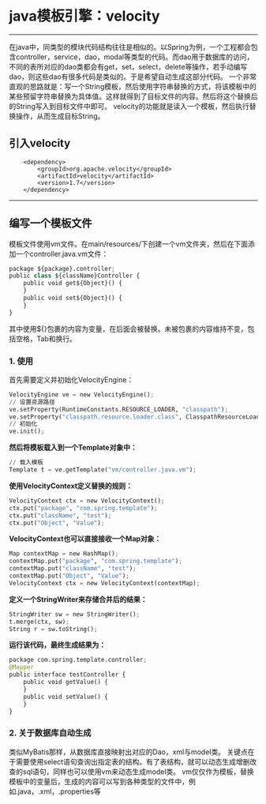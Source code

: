 # java模板引擎：velocity
------
在java中，同类型的模块代码结构往往是相似的。以Spring为例，一个工程都会包含controller，service，dao，modal等类型的代码。而dao用于数据库的访问，不同的表所对应的dao类都会有get，set，select，delete等操作，若手动编写dao，则这些dao有很多代码是类似的。于是希望自动生成这部分代码。
一个非常直观的思路就是：写一个String模板，然后使用字符串替换的方式，将该模板中的某些预留字符串替换为具体值。这样就得到了目标文件的内容。然后将这个替换后的String写入到目标文件中即可。
velocity的功能就是读入一个模板，然后执行替换操作，从而生成目标String。

##  引入velocity

		<dependency>
			<groupId>org.apache.velocity</groupId>
			<artifactId>velocity</artifactId>
			<version>1.7</version>
		</dependency>

------

## 编写一个模板文件
模板文件使用vm文件。在main/resources/下创建一个vm文件夹，然后在下面添加一个controller.java.vm文件：
```python
package ${package}.controller;
public class ${className}Controller {
    public void get${Object}() {
    }
    public void set${Object}() {
    }
}
```
其中使用${}包裹的内容为变量，在后面会被替换。未被包裹的内容维持不变，包括空格，Tab和换行。
### 1.  使用
首先需要定义并初始化VelocityEngine：
```python
VelocityEngine ve = new VelocityEngine();
// 设置资源路径
ve.setProperty(RuntimeConstants.RESOURCE_LOADER, "classpath");
ve.setProperty("classpath.resource.loader.class", ClasspathResourceLoader.class.getName());
// 初始化
ve.init();
```
**然后将模板载入到一个Template对象中：**
```python
// 载入模板
Template t = ve.getTemplate("vm/controller.java.vm");
```
**使用VelocityContext定义替换的规则：**
```python
VelocityContext ctx = new VelocityContext();
ctx.put("package", "com.spring.template");
ctx.put("className", "test");
ctx.put("Object", "Value");
```
**VelocityContext也可以直接接收一个Map对象：**
```python
Map contextMap = new HashMap();
contextMap.put("package", "com.spring.template");
contextMap.put("className", "test");
contextMap.put("Object", "Value");
VelocityContext ctx = new VelocityContext(contextMap);
```
**定义一个StringWriter来存储合并后的结果：**
```python
StringWriter sw = new StringWriter();
t.merge(ctx, sw);
String r = sw.toString();
```
**运行该代码，最终生成结果为：**
```python
package com.spring.template.controller;
@Mapper
public interface testController {
    public void getValue() {
    }
    public void setValue() {
    }
}
```

### 2. 关于数据库自动生成
类似MyBatis那样，从数据库直接映射出对应的Dao，xml与model类。
关键点在于需要使用select语句查询出指定表的结构。有了表结构，就可以动态生成增删改查的sql语句，同样也可以使用vm来动态生成model类。
vm仅仅作为模板，替换模板中的变量后，生成的内容可以写到各种类型的文件中，例如.java，.xml，.properties等
